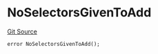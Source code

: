 # NoSelectorsGivenToAdd
[Git Source](https://github.com/thrackle-io/tron/blob/418593f8a1f14afa022635321794b26239d6f80e/src/protocol/economic/ruleProcessor/RuleProcessorDiamondLib.sol)


```solidity
error NoSelectorsGivenToAdd();
```

